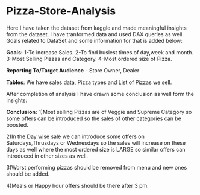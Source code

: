 # Pizza-Store-Analysis

Here I have taken the dataset from kaggle and made meaningful insights from the dataset.
I have tranformed data and used DAX queries as well.
Goals related to DataSet and some information for that is added below:

**Goals:**
1-To increase Sales.
2-To find busiest times of day,week and month.
3-Most Selling Pizzas and Category.
4-Most ordered size of Pizza.

**Reporting To/Target Audience** - Store Owner, Dealer

**Tables**: We have sales data, Pizza types and List of Pizzas we sell.

After completion of analysis I have drawn some conclusion as well form the insights:

**Conclusion:**
1)Most selling Pizzas are of Veggie and Supreme Category so some offers can be introduced so the sales of other categories can be boosted.

2)In the Day wise sale we can introduce some offers on Saturdays,Thrusdays or Wednesdays so the sales will increase on these days as well where the most ordered size is LARGE so similar offers can introduced in other sizes as well.

3)Worst performing pizzas should be removed from menu and new ones should be added.

4)Meals or Happy hour offers should be there after 3 pm.
